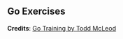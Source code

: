 ## Go Exercises

**Credits**: [Go Training by Todd McLeod](https://github.com/GoesToEleven/GolangTraining)